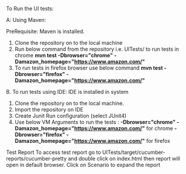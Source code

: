 To Run the UI tests:

A: Using Maven:

PreRequisite: Maven is installed.
1. Clone the repository on to the local machine 
2. Run below command from the repository i.e. UITests/  to run tests in chrome
**mvn test -Dbrowser="chrome" -Damazon_homepage="https://www.amazon.com/"**
3. To run tests in firefox browser use below command
**mvn test -Dbrowser="firefox" -Damazon_homepage="https://www.amazon.com/"**

B. To run tests using IDE:
IDE is installed in system
1. Clone the repository on to the local machine.
2. Import the repository on IDE
3. Create Junit Run configuration (select JUnit4)
4. Use below VM Arguments to run the tests : 
**-Dbrowser="chrome" -Damazon_homepage="https://www.amazon.com/"** for chrome
**-Dbrowser="firefox" -Damazon_homepage="https://www.amazon.com/"** for firefox

Test Report
To access test report go to UITests/target/cucumber-reports/cucumber-pretty
and double click on index.html then report will open in default browser.
Click on Scenario to expand the report
